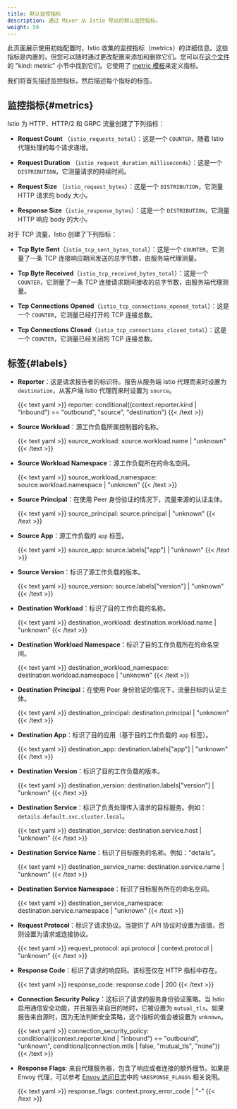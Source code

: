 ```yaml
---
title: 默认监控指标
description: 通过 Mixer 从 Istio 导出的默认监控指标。
weight: 50
---
```


此页面展示使用初始配置时，Istio 收集的监控指标（metrics）的详细信息。这些指标是内置的，但您可以随时通过更改配置来添加和删除它们。您可以在[这个文件]({{<github_file>}}/manifests/UPDATING-CHARTS.md)的 "kind: metric” 小节中找到它们。它使用了 [metric 模板](/zh/docs/reference/config/policy-and-telemetry/templates/metric/)来定义指标。

我们将首先描述监控指标，然后描述每个指标的标签。

## 监控指标{#metrics}

Istio 为 HTTP、HTTP/2 和 GRPC 流量创建了下列指标：

* **Request Count** （`istio_requests_total`）：这是一个 `COUNTER`，随着 Istio 代理处理的每个请求递增。

* **Request Duration** （`istio_request_duration_milliseconds`）：这是一个 `DISTRIBUTION`，它测量请求的持续时间。

* **Request Size** （`istio_request_bytes`）：这是一个 `DISTRIBUTION`，它测量 HTTP 请求的 body 大小。

* **Response Size**（`istio_response_bytes`）：这是一个 `DISTRIBUTION`，它测量 HTTP 响应 body 的大小。

对于 TCP 流量，Istio 创建了下列指标：

* **Tcp Byte Sent**（`istio_tcp_sent_bytes_total`）：这是一个 `COUNTER`，它测量了一条 TCP 连接响应期间发送的总字节数，由服务端代理测量。

* **Tcp Byte Received**（`istio_tcp_received_bytes_total`）：这是一个 `COUNTER`，它测量了一条 TCP 连接请求期间接收的总字节数，由服务端代理测量。

* **Tcp Connections Opened**（`istio_tcp_connections_opened_total`）：这是一个 `COUNTER`，它测量已经打开的 TCP 连接总数。

* **Tcp Connections Closed**（`istio_tcp_connections_closed_total`）：这是一个 `COUNTER`，它测量已经关闭的 TCP 连接总数。

## 标签{#labels}

* **Reporter**：这是请求报告者的标识符。报告从服务端 Istio 代理而来时设置为 `destination`，从客户端 Istio 代理而来时设置为 `source`。

    {{< text yaml >}}
    reporter: conditional((context.reporter.kind | "inbound") == "outbound", "source", "destination")
    {{< /text >}}

* **Source Workload**：源工作负载所属控制器的名称。

    {{< text yaml >}}
    source_workload: source.workload.name | "unknown"
    {{< /text >}}

* **Source Workload Namespace**：源工作负载所在的命名空间。

    {{< text yaml >}}
    source_workload_namespace: source.workload.namespace | "unknown"
    {{< /text >}}

* **Source Principal**：在使用 Peer 身份验证的情况下，流量来源的认证主体。

    {{< text yaml >}}
    source_principal: source.principal | "unknown"
    {{< /text >}}

* **Source App**：源工作负载的 `app` 标签。

    {{< text yaml >}}
    source_app: source.labels["app"] | "unknown"
    {{< /text >}}

* **Source Version**：标识了源工作负载的版本。

    {{< text yaml >}}
    source_version: source.labels["version"] | "unknown"
    {{< /text >}}

* **Destination Workload**：标识了目的工作负载的名称。

    {{< text yaml >}}
    destination_workload: destination.workload.name | "unknown"
    {{< /text >}}

* **Destination Workload Namespace**：标识了目的工作负载所在的命名空间。

    {{< text yaml >}}
    destination_workload_namespace: destination.workload.namespace | "unknown"
    {{< /text >}}

* **Destination Principal**：在使用 Peer 身份验证的情况下，流量目标的认证主体。

    {{< text yaml >}}
    destination_principal: destination.principal | "unknown"
    {{< /text >}}

* **Destination App**：标识了目的应用（基于目的工作负载的 `app` 标签）。

    {{< text yaml >}}
    destination_app: destination.labels["app"] | "unknown"
    {{< /text >}}

* **Destination Version**：标识了目的工作负载的版本。

    {{< text yaml >}}
    destination_version: destination.labels["version"] | "unknown"
    {{< /text >}}

* **Destination Service**：标识了负责处理传入请求的目标服务。例如：`details.default.svc.cluster.local`。

    {{< text yaml >}}
    destination_service: destination.service.host | "unknown"
    {{< /text >}}

* **Destination Service Name**：标识了目标服务的名称。例如：“details”。

    {{< text yaml >}}
    destination_service_name: destination.service.name | "unknown"
    {{< /text >}}

* **Destination Service Namespace**：标识了目标服务所在的命名空间。

    {{< text yaml >}}
    destination_service_namespace: destination.service.namespace | "unknown"
    {{< /text >}}

* **Request Protocol**：标识了请求协议。当提供了 API 协议时设置为该值，否则设置为请求或连接协议。

    {{< text yaml >}}
    request_protocol: api.protocol | context.protocol | "unknown"
    {{< /text >}}

* **Response Code**：标识了请求的响应码。该标签仅在 HTTP 指标中存在。

    {{< text yaml >}}
    response_code: response.code | 200
    {{< /text >}}

* **Connection Security Policy**：这标识了请求的服务身份验证策略。当 Istio 启用通信安全功能，并且报告来自目的地时，它被设置为 `mutual_tls`。如果报告来自源时，因为无法判断安全策略，这个指标的值会被设置为 `unknown`。

    {{< text yaml >}}
    connection_security_policy: conditional((context.reporter.kind | "inbound") == "outbound", "unknown", conditional(connection.mtls | false, "mutual_tls", "none"))
    {{< /text >}}

* **Response Flags**: 来自代理服务器，包含了响应或者连接的额外细节。如果是 Envoy 代理，可以参考 [Envoy 访问日志](https://www.envoyproxy.io/docs/envoy/latest/configuration/observability/access_log/usage#config-access-log-format-response-flags)中的 `%RESPONSE_FLAGS%` 相关说明。

    {{< text yaml >}}
    response_flags: context.proxy_error_code | "-"
    {{< /text >}}
